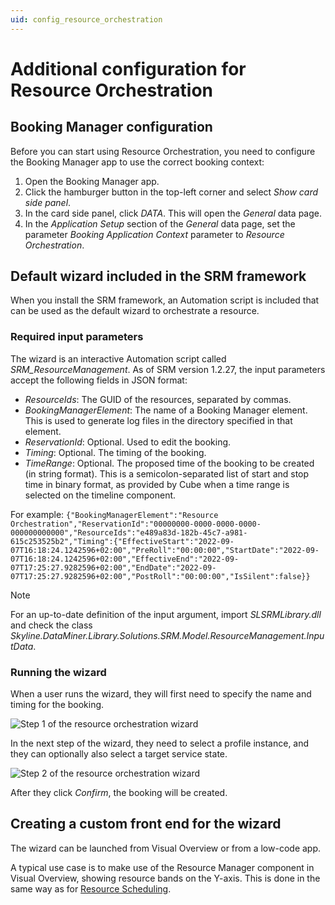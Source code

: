 ```yaml
---
uid: config_resource_orchestration
---
```


# Additional configuration for Resource Orchestration

## Booking Manager configuration

Before you can start using Resource Orchestration, you need to configure the Booking Manager app to use the correct booking context:

1. Open the Booking Manager app.
1. Click the hamburger button in the top-left corner and select *Show card side panel*.
1. In the card side panel, click *DATA*. This will open the *General* data page.
1. In the *Application Setup* section of the *General* data page, set the parameter *Booking Application Context* parameter to *Resource Orchestration*.

## Default wizard included in the SRM framework

When you install the SRM framework, an Automation script is included that can be used as the default wizard to orchestrate a resource.

### Required input parameters

The wizard is an interactive Automation script called *SRM_ResourceManagement*. As of SRM version 1.2.27, the input parameters accept the following fields in JSON format:

- *ResourceIds*: The GUID of the resources, separated by commas.
- *BookingManagerElement*: The name of a Booking Manager element. This is used to generate log files in the directory specified in that element.
- *ReservationId*: Optional. Used to edit the booking.
- *Timing*: Optional. The timing of the booking.
- *TimeRange*: Optional. The proposed time of the booking to be created (in string format). This is a semicolon-separated list of start and stop time in binary format, as provided by Cube when a time range is selected on the timeline component.

For example: `{"BookingManagerElement":"Resource Orchestration","ReservationId":"00000000-0000-0000-0000-000000000000","ResourceIds":"e489a83d-182b-45c7-a981-615c253525b2","Timing":{"EffectiveStart":"2022-09-07T16:18:24.1242596+02:00","PreRoll":"00:00:00","StartDate":"2022-09-07T16:18:24.1242596+02:00","EffectiveEnd":"2022-09-07T17:25:27.9282596+02:00","EndDate":"2022-09-07T17:25:27.9282596+02:00","PostRoll":"00:00:00","IsSilent":false}}`

> [!NOTE]
> For an up-to-date definition of the input argument, import *SLSRMLibrary.dll* and check the class *Skyline.DataMiner.Library.Solutions.SRM.Model.ResourceManagement.InputData*.

### Running the wizard

When a user runs the wizard, they will first need to specify the name and timing for the booking.

![Step 1 of the resource orchestration wizard](~/user-guide/images/ResourceOrchestrationWizardStep1.png)

In the next step of the wizard, they need to select a profile instance, and they can optionally also select a target service state.

![Step 2 of the resource orchestration wizard](~/user-guide/images/ResourceOrchestrationWizardStep2.png)

After they click *Confirm*, the booking will be created.

## Creating a custom front end for the wizard

The wizard can be launched from Visual Overview or from a low-code app.

A typical use case is to make use of the Resource Manager component in Visual Overview, showing resource bands on the Y-axis. This is done in the same way as for [Resource Scheduling](xref:config_resource_scheduling#creating-a-custom-front-end-for-the-wizard).
